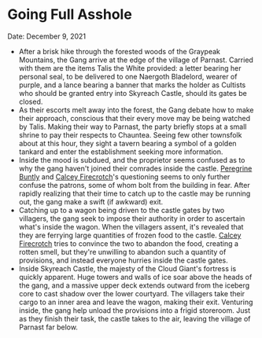 # Going Full Asshole

Date: December 9, 2021

- After a brisk hike through the forested woods of the Graypeak Mountains, the Gang arrive at the edge of the village of Parnast. Carried with them are the items Talis the White provided: a letter bearing her personal seal, to be delivered to one Naergoth Bladelord, wearer of purple, and a lance bearing a banner that marks the holder as Cultists who should be granted entry into Skyreach Castle, should its gates be closed.
- As their escorts melt away into the forest, the Gang debate how to make their approach, conscious that their every move may be being watched by Talis. Making their way to Parnast, the party briefly stops at a small shrine to pay their respects to Chauntea. Seeing few other townsfolk about at this hour, they sight a tavern bearing a symbol of a golden tankard and enter the establishment seeking more information.
- Inside the mood is subdued, and the proprietor seems confused as to why the gang haven't joined their comrades inside the castle. [Peregrine Buntly](../Characters/Peregrine%20Buntly/%21index.md) and [Calcey Firecrotch](../Characters/Calcey%20Firecrotch/%21index.md)'s questioning seems to only further confuse the patrons, some of whom bolt from the building in fear. After rapidly realizing that their time to catch up to the castle may be running out, the gang make a swift (if awkward) exit.
- Catching up to a wagon being driven to the castle gates by two villagers, the gang seek to impose their authority in order to ascertain what's inside the wagon. When the villagers assent, it's revealed that they are ferrying large quantities of frozen food to the castle. [Calcey Firecrotch](../Characters/Calcey%20Firecrotch/%21index.md) tries to convince the two to abandon the food, creating a rotten smell, but they're unwilling to abandon such a quantity of provisions, and instead everyone hurries inside the castle gates.
- Inside Skyreach Castle, the majesty of the Cloud Giant's fortress is quickly apparent. Huge towers and walls of ice soar above the heads of the gang, and a massive upper deck extends outward from the iceberg core to cast shadow over the lower courtyard. The villagers take their cargo to an inner area and leave the wagon, making their exit. Venturing inside, the gang help unload the provisions into a frigid storeroom. Just as they finish their task, the castle takes to the air, leaving the village of Parnast far below.